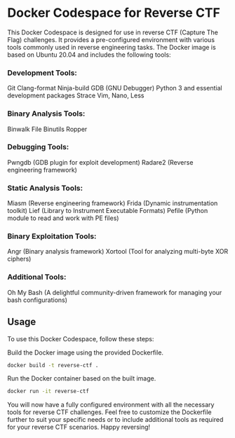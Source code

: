 # Docker Codespace for Reverse CTF
This Docker Codespace is designed for use in reverse CTF (Capture The Flag) challenges. It provides a pre-configured environment with various tools commonly used in reverse engineering tasks. The Docker image is based on Ubuntu 20.04 and includes the following tools:

### Development Tools:

Git
Clang-format
Ninja-build
GDB (GNU Debugger)
Python 3 and essential development packages
Strace
Vim, Nano, Less

### Binary Analysis Tools:
Binwalk
File
Binutils
Ropper

### Debugging Tools:
Pwngdb (GDB plugin for exploit development)
Radare2 (Reverse engineering framework)

### Static Analysis Tools:
Miasm (Reverse engineering framework)
Frida (Dynamic instrumentation toolkit)
Lief (Library to Instrument Executable Formats)
Pefile (Python module to read and work with PE files)

### Binary Exploitation Tools:
Angr (Binary analysis framework)
Xortool (Tool for analyzing multi-byte XOR ciphers)

### Additional Tools:
Oh My Bash (A delightful community-driven framework for managing your bash configurations)

## Usage
To use this Docker Codespace, follow these steps:

Build the Docker image using the provided Dockerfile.
```bash
docker build -t reverse-ctf .
```

Run the Docker container based on the built image.
```bash
docker run -it reverse-ctf
```

You will now have a fully configured environment with all the necessary tools for reverse CTF challenges.
Feel free to customize the Dockerfile further to suit your specific needs or to include additional tools as required for your reverse CTF scenarios. Happy reversing!
